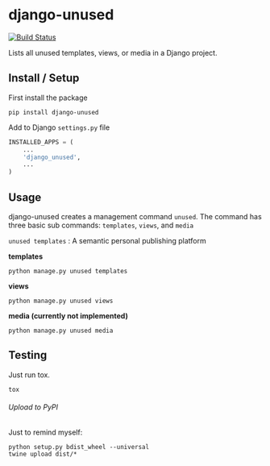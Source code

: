 # django-unused

[![Build Status](https://travis-ci.org/ticalcster/django-unused.svg?branch=master)](https://travis-ci.org/ticalcster/django-unused)

Lists all unused templates, views, or media in a Django project.

## Install / Setup ##
First install the package

    pip install django-unused

Add to Django `settings.py` file

```python
INSTALLED_APPS = (
    ...
    'django_unused',
    ...
)
```

## Usage ##

django-unused creates a management command `unused`.
The command has three basic sub commands: `templates`, `views`, and `media`

`unused templates`
: A semantic personal publishing platform


**templates**

    python manage.py unused templates

**views**

    python manage.py unused views

**media (currently not implemented)**

    python manage.py unused media

## Testing ##
Just run tox.

    tox

###### Upload to PyPI ######

Just to remind myself:

    python setup.py bdist_wheel --universal
    twine upload dist/*
